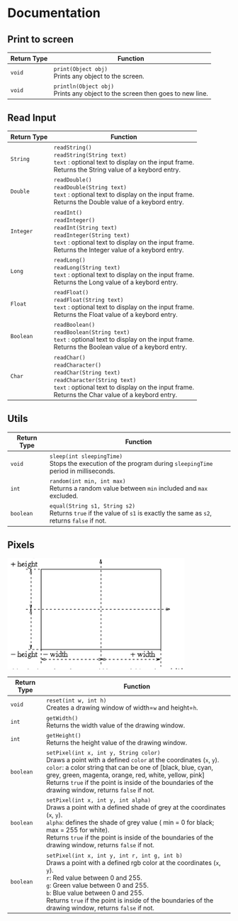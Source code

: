 # Documentation

## Print to screen
| Return Type | Function |
| ------| -----------|
|`void`|`print(Object obj)`<br> Prints any object to the screen.|
|`void`|`println(Object obj)`<br> Prints any object to the screen then goes to new line.|

## Read Input
| Return Type | Function |
| ------| -----------|
|`String`|`readString()`<br> `readString(String text)`<br> `text` : optional text to display on the input frame.<br> Returns the String value of a keybord entry.|
|`Double`|`readDouble()`<br> `readDouble(String text)`<br> `text` : optional text to display on the input frame.<br> Returns the Double value of a keybord entry.|
|`Integer`|`readInt()`<br>`readInteger()`<br> `readInt(String text)`<br> `readInteger(String text)`<br>  `text` : optional text to display on the input frame.<br> Returns the Integer value of a keybord entry.|
|`Long`|`readLong()`<br> `readLong(String text)`<br> `text` : optional text to display on the input frame.<br> Returns the Long value of a keybord entry.|
|`Float`|`readFloat()`<br> `readFloat(String text)`<br> `text` : optional text to display on the input frame.<br> Returns the Float value of a keybord entry.|
|`Boolean`|`readBoolean()`<br> `readBoolean(String text)`<br> `text` : optional text to display on the input frame.<br> Returns the Boolean value of a keybord entry.|
|`Char`|`readChar()`<br> `readCharacter()`<br> `readChar(String text)`<br> `readCharacter(String text)`<br> `text` : optional text to display on the input frame.<br> Returns the Char value of a keybord entry.|

## Utils
| Return Type | Function |
| ------| -----------|
|`void`|`sleep(int sleepingTime)`<br> Stops the execution of the program during `sleepingTime` period in milliseconds.|
|`int`|`random(int min, int max)`<br> Returns a random value between `min` included and `max` excluded.|
|`boolean`|`equal(String s1, String s2)`<br> Returns `true` if the value of `s1` is exactly the same as `s2`, returns `false` if not.|

## Pixels
<img src="img/drawer-axes.png" alt="upec" width="400"/>

| Return Type | Function |
| ------| -----------|
|`void`|`reset(int w, int h)`<br> Creates a drawing window of width=`w` and height=`h`.|
|`int`|`getWidth()`<br> Returns the width value of the drawing window.|
|`int`|`getHeight()`<br> Returns the height value of the drawing window.|
|`boolean`|`setPixel(int x, int y, String color)`<br> Draws a point with a defined `color` at the coordinates (`x`, `y`).<br> `color`: a color string that can be one of [black, blue, cyan, grey, green, magenta, orange, red, white, yellow, pink]<br> Returns `true` if the point is inside of the boundaries of the drawing window, returns `false` if not.|
|`boolean`|`setPixel(int x, int y, int alpha)`<br> Draws a point with a defined shade of grey at the coordinates (`x`, `y`).<br> `alpha`: defines the shade of grey value ( min = 0 for black; max = 255 for white).<br> Returns `true` if the point is inside of the boundaries of the drawing window, returns `false` if not.|
|`boolean`|`setPixel(int x, int y, int r, int g, int b) `<br> Draws a point with a defined rgb color at the coordinates (`x`, `y`).<br> `r`: Red value between 0 and 255.<br> `g`: Green value between 0 and 255.<br> `b`: Blue value between 0 and 255.<br> Returns `true` if the point is inside of the boundaries of the drawing window, returns `false` if not.|

